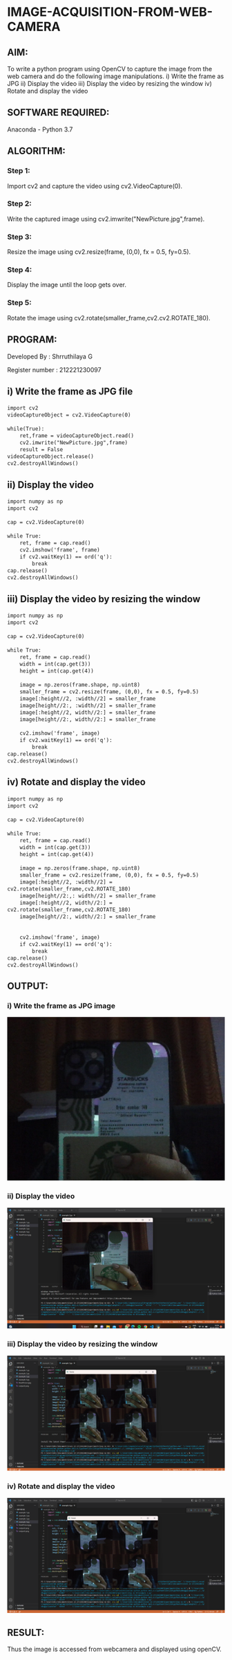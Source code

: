# IMAGE-ACQUISITION-FROM-WEB-CAMERA
## AIM:
 
To write a python program using OpenCV to capture the image from the web camera and do the following image manipulations.
i) Write the frame as JPG 
ii) Display the video 
iii) Display the video by resizing the window
iv) Rotate and display the video

## SOFTWARE REQUIRED:
Anaconda - Python 3.7
## ALGORITHM:
### Step 1:
Import cv2 and capture the video using cv2.VideoCapture(0).
### Step 2:
Write the captured image using cv2.imwrite("NewPicture.jpg",frame).
### Step 3:
Resize the image using cv2.resize(frame, (0,0), fx = 0.5, fy=0.5).
### Step 4:
Display the image until the loop gets over.
### Step 5:
Rotate the image using cv2.rotate(smaller_frame,cv2.cv2.ROTATE_180).
## PROGRAM:

Developed By : Shrruthilaya G

Register number : 212221230097

## i) Write the frame as JPG file
```
import cv2
videoCaptureObject = cv2.VideoCapture(0)

while(True):
    ret,frame = videoCaptureObject.read()
    cv2.imwrite("NewPicture.jpg",frame)
    result = False
videoCaptureObject.release()
cv2.destroyAllWindows()
```
## ii) Display the video
```
import numpy as np
import cv2

cap = cv2.VideoCapture(0)

while True:
    ret, frame = cap.read()
    cv2.imshow('frame', frame)
    if cv2.waitKey(1) == ord('q'):
        break
cap.release()
cv2.destroyAllWindows()
```
## iii) Display the video by resizing the window
```
import numpy as np
import cv2

cap = cv2.VideoCapture(0)

while True:
    ret, frame = cap.read()
    width = int(cap.get(3))
    height = int(cap.get(4))
    
    image = np.zeros(frame.shape, np.uint8)
    smaller_frame = cv2.resize(frame, (0,0), fx = 0.5, fy=0.5)
    image[:height//2, :width//2] = smaller_frame
    image[height//2:, :width//2] = smaller_frame
    image[:height//2, width//2:] = smaller_frame
    image[height//2:, width//2:] = smaller_frame

    cv2.imshow('frame', image)
    if cv2.waitKey(1) == ord('q'):
        break
cap.release()
cv2.destroyAllWindows()
```
## iv) Rotate and display the video
```
import numpy as np
import cv2

cap = cv2.VideoCapture(0)

while True:
    ret, frame = cap.read()
    width = int(cap.get(3))
    height = int(cap.get(4))
    
    image = np.zeros(frame.shape, np.uint8)
    smaller_frame = cv2.resize(frame, (0,0), fx = 0.5, fy=0.5)
    image[:height//2, :width//2] = cv2.rotate(smaller_frame,cv2.ROTATE_180)
    image[height//2:,: width//2] = smaller_frame
    image[:height//2, width//2:] = cv2.rotate(smaller_frame,cv2.ROTATE_180)
    image[height//2:, width//2:] = smaller_frame


    cv2.imshow('frame', image)
    if cv2.waitKey(1) == ord('q'):
        break
cap.release()
cv2.destroyAllWindows()
```
## OUTPUT:

### i) Write the frame as JPG image
![](NewPicture.jpg)
### ii) Display the video
![](output2.png)
### iii) Display the video by resizing the window
![](output3.png)
### iv) Rotate and display the video
![](output4.png)
## RESULT:
Thus the image is accessed from webcamera and displayed using openCV.
